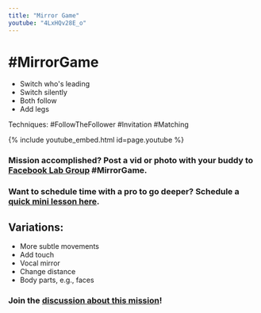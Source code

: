 ```yaml
---
title: "Mirror Game"
youtube: "4LxHQv28E_o"
---
```


# #MirrorGame #

* Switch who's leading
* Switch silently
* Both follow
* Add legs

Techniques: #FollowTheFollower #Invitation #Matching

{% include youtube_embed.html id=page.youtube %}
### Mission accomplished? Post a vid or photo with your buddy to [Facebook Lab Group](https://www.facebook.com/groups/823379111161929/) #MirrorGame. ### 

### Want to schedule time with a pro to go deeper? Schedule a [quick mini lesson here](https://oxygentango.z2systems.com/np/clients/oxygentango/survey.jsp?surveyId=18&). ### 

## Variations: ##
* More subtle movements
* Add touch
* Vocal mirror
* Change distance
* Body parts, e.g., faces 

### Join the [discussion about this mission](https://www.facebook.com/search/top/?q=%23mirrorgame)! ###
